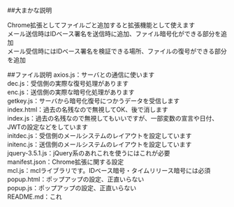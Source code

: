 ##大まかな説明

Chrome拡張としてファイルごと追加すると拡張機能として使えます  
メール送信時はIDベース署名を送信時に追加、ファイル暗号化ができる部分を追加  
メール受信時にはIDベース署名を検証できる場所、ファイルの復号ができる部分を追加  

##ファイル説明
axios.js：サーバとの通信に使います  
dec.js：受信側の実際な復号処理があります  
enc.js：送信側の実際な暗号化処理があります  
getkey.js：サーバから暗号化復号につかうデータを受信します  
index.html：過去の名残なので無視してOK、後で消します  
index.js：過去の名残なので無視してもいいですが、一部変数の宣言や日付、JWTの設定などをしています  
initdec.js：受信側のメールシステムのレイアウトを設定しています  
initenc.js：送信側のメールシステムのレイアウトを設定しています  
jquery-3.5.1.js：jQuery系のあれこれを使うにはこれが必要  
manifest.json：Chrome拡張に関する設定  
mcl.js：mclライブラリです。IDベース暗号・タイムリリース暗号には必須  
popup.html：ポップアップの設定、正直いらない  
popup.js：ポップアップの設定、正直いらない  
README.md：これ  